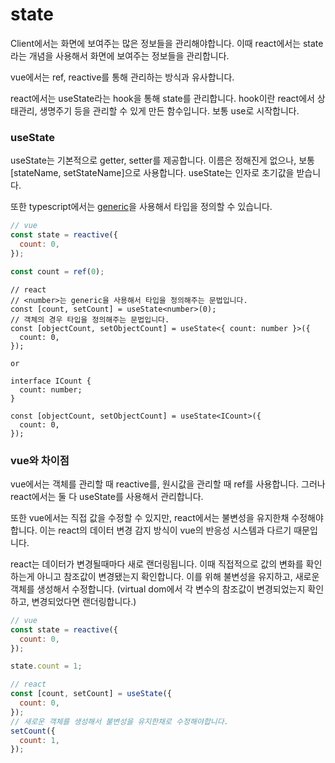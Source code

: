 # state

Client에서는 화면에 보여주는 많은 정보들을 관리해야합니다.
이때 react에서는 state라는 개념을 사용해서 화면에 보여주는 정보들을 관리합니다.

vue에서는 ref, reactive를 통해 관리하는 방식과 유사합니다.

react에서는 useState라는 hook을 통해 state를 관리합니다.
hook이란 react에서 상태관리, 생명주기 등을 관리할 수 있게 만든 함수입니다. 보통 use로 시작합니다.

### useState

useState는 기본적으로 getter, setter를 제공합니다.
이름은 정해진게 없으나, 보통 [stateName, setStateName]으로 사용합니다.
useState는 인자로 초기값을 받습니다.

또한 typescript에서는 [generic](https://www.typescriptlang.org/docs/handbook/2/generics.html)을 사용해서 타입을 정의할 수 있습니다.

```javascript
// vue
const state = reactive({
  count: 0,
});

const count = ref(0);
```

```
// react
// <number>는 generic을 사용해서 타입을 정의해주는 문법입니다.
const [count, setCount] = useState<number>(0);
// 객체의 경우 타입을 정의해주는 문법입니다.
const [objectCount, setObjectCount] = useState<{ count: number }>({
  count: 0,
});

or

interface ICount {
  count: number;
}

const [objectCount, setObjectCount] = useState<ICount>({
  count: 0,
});
```

### vue와 차이점

vue에서는 객체를 관리할 때 reactive를, 원시값을 관리할 때 ref를 사용합니다.
그러나 react에서는 둘 다 useState를 사용해서 관리합니다.

또한 vue에서는 직접 값을 수정할 수 있지만, react에서는 불변성을 유지한채 수정해야합니다.
이는 react의 데이터 변경 감지 방식이 vue의 반응성 시스템과 다르기 때문입니다.

react는 데이터가 변경될때마다 새로 랜더링됩니다. 이때 직접적으로 값의 변화를 확인하는게 아니고 참조값이 변경됐는지 확인합니다. 이를 위해 불변성을 유지하고, 새로운 객체를 생성해서 수정합니다.
(virtual dom에서 각 변수의 참조값이 변경되었는지 확인하고, 변경되었다면 랜더링합니다.)

```javascript
// vue
const state = reactive({
  count: 0,
});

state.count = 1;
```

```javascript
// react
const [count, setCount] = useState({
  count: 0,
});
// 새로운 객체를 생성해서 불변성을 유지한채로 수정해야합니다.
setCount({
  count: 1,
});
```
